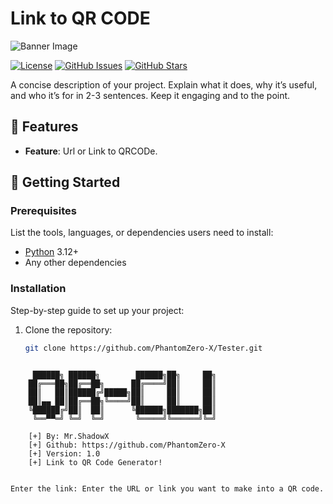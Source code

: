 # Link to QR CODE

![Banner Image]([link-to-your-banner-image.png](https://github.com/PhantomZero-X/Tester/blob/main/qrcode.png)) <!-- Optional: Add a banner image for visual appeal -->

[![License](https://img.shields.io/badge/License-MIT-blue.svg)](https://opensource.org/licenses/MIT)
[![GitHub Issues](https://img.shields.io/github/issues/your-username/your-repo)](https://github.com/your-username/your-repo/issues)
[![GitHub Stars](https://img.shields.io/github/stars/your-username/your-repo)](https://github.com/your-username/your-repo/stargazers)

A concise description of your project. Explain what it does, why it’s useful, and who it’s for in 2-3 sentences. Keep it engaging and to the point.

## 🌟 Features

- **Feature**: Url or Link to QRCODe.

## 🚀 Getting Started

### Prerequisites
List the tools, languages, or dependencies users need to install:
- [Python](https://www.python.org/) 3.12+
- Any other dependencies

### Installation
Step-by-step guide to set up your project:
1. Clone the repository:
   ```bash
   git clone https://github.com/PhantomZero-X/Tester.git

```

     ██████╗ ██████╗        ██████╗██╗     ██╗
    ██╔═══██╗██╔══██╗      ██╔════╝██║     ██║
    ██║   ██║██████╔╝█████╗██║     ██║     ██║
    ██║▄▄ ██║██╔══██╗╚════╝██║     ██║     ██║
    ╚██████╔╝██║  ██║      ╚██████╗███████╗██║
     ╚══▀▀═╝ ╚═╝  ╚═╝       ╚═════╝╚══════╝╚═╝

    [+] By: Mr.ShadowX
    [+] Github: https://github.com/PhantomZero-X
    [+] Version: 1.0
    [+] Link to QR Code Generator!


Enter the link: Enter the URL or link you want to make into a QR code.
```
